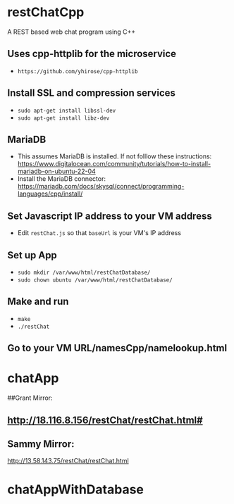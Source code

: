 # restChatCpp
A REST based web chat program using C++
## Uses cpp-httplib for the microservice
 - ```https://github.com/yhirose/cpp-httplib```
 
## Install SSL and compression services
 - ```sudo apt-get install libssl-dev```
 - ```sudo apt-get install libz-dev```

## MariaDB
 - This assumes MariaDB is installed. If not folllow these instructions: https://www.digitalocean.com/community/tutorials/how-to-install-mariadb-on-ubuntu-22-04
 - Install the MariaDB connector: https://mariadb.com/docs/skysql/connect/programming-languages/cpp/install/
 
## Set Javascript IP address to your VM address
 - Edit ```restChat.js``` so that ```baseUrl``` is your VM's IP address

## Set up App
 - ```sudo mkdir /var/www/html/restChatDatabase/```
 - ```sudo chown ubuntu /var/www/html/restChatDatabase/```

## Make and run
 - ```make```
 - ```./restChat```

## Go to your VM URL/namesCpp/namelookup.html
# chatApp

##Grant Mirror:
## http://18.116.8.156/restChat/restChat.html#
## Sammy Mirror:
http://13.58.143.75/restChat/restChat.html
# chatAppWithDatabase
